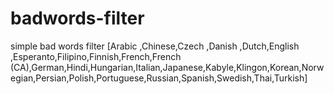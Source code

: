 # badwords-filter
simple bad words filter [Arabic ,Chinese,Czech ,Danish ,Dutch,English ,Esperanto,Filipino,Finnish,French,French (CA),German,Hindi,Hungarian,Italian,Japanese,Kabyle,Klingon,Korean,Norwegian,Persian,Polish,Portuguese,Russian,Spanish,Swedish,Thai,Turkish]
